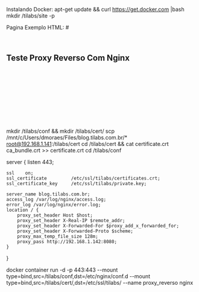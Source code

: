 Instalando Docker:
apt-get update && curl https://get.docker.com |bash
mkdir /tilabs/site -p

Pagina Exemplo HTML:
#<p><br></p><h2>Teste Proxy Reverso Com Nginx</h2><p><br></p><p><br></p><p><br></p><p><br></p><p><br></p>


mkdir /tilabs/conf && mkdir /tilabs/cert/
scp /mnt/c/Users/dmoraes/Files/blog.tilabs.com.br/* root@192.168.1.141:/tilabs/cert
cd /tilabs/cert && cat certificate.crt ca_bundle.crt >> certificate.crt
cd /tilabs/conf

server {
    listen   443;

    ssl    on;
    ssl_certificate    		/etc/ssl/tilabs/certificates.crt;
    ssl_certificate_key		/etc/ssl/tilabs/private.key;

    server_name blog.tilabs.com.br;
    access_log /var/log/nginx/access.log;
    error_log /var/log/nginx/error.log;
    location / {
        proxy_set_header Host $host;
        proxy_set_header X-Real-IP $remote_addr;
        proxy_set_header X-Forwarded-For $proxy_add_x_forwarded_for;
        proxy_set_header X-Forwarded-Proto $scheme;
        proxy_max_temp_file_size 128m;
        proxy_pass http://192.168.1.142:8080;
    }
}

docker container run -d -p 443:443 --mount type=bind,src=/tilabs/conf,dst=/etc/nginx/conf.d --mount type=bind,src=/tilabs/cert/,dst=/etc/ssl/tilabs/ --name proxy_reverso nginx
